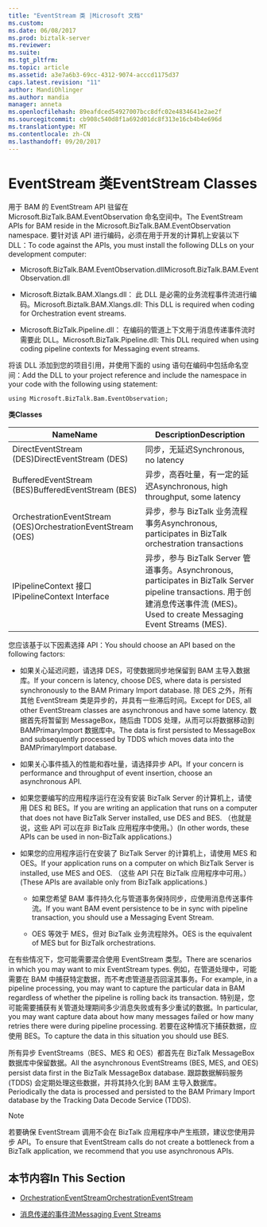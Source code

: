 ```yaml
---
title: "EventStream 类 |Microsoft 文档"
ms.custom: 
ms.date: 06/08/2017
ms.prod: biztalk-server
ms.reviewer: 
ms.suite: 
ms.tgt_pltfrm: 
ms.topic: article
ms.assetid: a3e7a6b3-69cc-4312-9074-acccd1175d37
caps.latest.revision: "11"
author: MandiOhlinger
ms.author: mandia
manager: anneta
ms.openlocfilehash: 89eafdced54927007bcc8dfc02e4834641e2ae2f
ms.sourcegitcommit: cb908c540d8f1a692d01dc8f313e16cb4b4e696d
ms.translationtype: MT
ms.contentlocale: zh-CN
ms.lasthandoff: 09/20/2017
---
```

# <a name="eventstream-classes"></a><span data-ttu-id="512d3-102">EventStream 类</span><span class="sxs-lookup"><span data-stu-id="512d3-102">EventStream Classes</span></span>
<span data-ttu-id="512d3-103">用于 BAM 的 EventStream API 驻留在 Microsoft.BizTalk.BAM.EventObservation 命名空间中。</span><span class="sxs-lookup"><span data-stu-id="512d3-103">The EventStream APIs for BAM reside in the Microsoft.BizTalk.BAM.EventObservation namespace.</span></span> <span data-ttu-id="512d3-104">要针对该 API 进行编码，必须在用于开发的计算机上安装以下 DLL：</span><span class="sxs-lookup"><span data-stu-id="512d3-104">To code against the APIs, you must install the following DLLs on your development computer:</span></span>  
  
-   <span data-ttu-id="512d3-105">Microsoft.BizTalk.BAM.EventObservation.dll</span><span class="sxs-lookup"><span data-stu-id="512d3-105">Microsoft.BizTalk.BAM.EventObservation.dll</span></span>  
  
-   <span data-ttu-id="512d3-106">Microsoft.Biztalk.BAM.Xlangs.dll： 此 DLL 是必需的业务流程事件流进行编码。</span><span class="sxs-lookup"><span data-stu-id="512d3-106">Microsoft.Biztalk.BAM.Xlangs.dll: This DLL is required when coding for Orchestration event streams.</span></span>  
  
-   <span data-ttu-id="512d3-107">Microsoft.BizTalk.Pipeline.dll： 在编码的管道上下文用于消息传递事件流时需要此 DLL。</span><span class="sxs-lookup"><span data-stu-id="512d3-107">Microsoft.BizTalk.Pipeline.dll: This DLL required when using coding pipeline contexts for Messaging event streams.</span></span>  
  
 <span data-ttu-id="512d3-108">将该 DLL 添加到您的项目引用，并使用下面的 using 语句在编码中包括命名空间：</span><span class="sxs-lookup"><span data-stu-id="512d3-108">Add the DLL to your project reference and include the namespace in your code with the following using statement:</span></span>  
  
```  
using Microsoft.BizTalk.Bam.EventObservation;  
```  
  
 <span data-ttu-id="512d3-109">**类**</span><span class="sxs-lookup"><span data-stu-id="512d3-109">**Classes**</span></span>  
  
|<span data-ttu-id="512d3-110">Name</span><span class="sxs-lookup"><span data-stu-id="512d3-110">Name</span></span>|<span data-ttu-id="512d3-111">Description</span><span class="sxs-lookup"><span data-stu-id="512d3-111">Description</span></span>|  
|----------|-----------------|  
|<span data-ttu-id="512d3-112">DirectEventStream (DES)</span><span class="sxs-lookup"><span data-stu-id="512d3-112">DirectEventStream (DES)</span></span>|<span data-ttu-id="512d3-113">同步，无延迟</span><span class="sxs-lookup"><span data-stu-id="512d3-113">Synchronous, no latency</span></span>|  
|<span data-ttu-id="512d3-114">BufferedEventStream (BES)</span><span class="sxs-lookup"><span data-stu-id="512d3-114">BufferedEventStream (BES)</span></span>|<span data-ttu-id="512d3-115">异步，高吞吐量，有一定的延迟</span><span class="sxs-lookup"><span data-stu-id="512d3-115">Asynchronous, high throughput, some latency</span></span>|  
|<span data-ttu-id="512d3-116">OrchestrationEventStream (OES)</span><span class="sxs-lookup"><span data-stu-id="512d3-116">OrchestrationEventStream (OES)</span></span>|<span data-ttu-id="512d3-117">异步，参与 BizTalk 业务流程事务</span><span class="sxs-lookup"><span data-stu-id="512d3-117">Asynchronous, participates in BizTalk orchestration transactions</span></span>|  
|<span data-ttu-id="512d3-118">IPipelineContext 接口</span><span class="sxs-lookup"><span data-stu-id="512d3-118">IPipelineContext Interface</span></span>|<span data-ttu-id="512d3-119">异步，参与 BizTalk Server 管道事务。</span><span class="sxs-lookup"><span data-stu-id="512d3-119">Asynchronous, participates in BizTalk Server pipeline transactions.</span></span> <span data-ttu-id="512d3-120">用于创建消息传送事件流 (MES)。</span><span class="sxs-lookup"><span data-stu-id="512d3-120">Used to create Messaging Event Streams (MES).</span></span>|  
  
 <span data-ttu-id="512d3-121">您应该基于以下因素选择 API：</span><span class="sxs-lookup"><span data-stu-id="512d3-121">You should choose an API based on the following factors:</span></span>  
  
-   <span data-ttu-id="512d3-122">如果关心延迟问题，请选择 DES，可使数据同步地保留到 BAM 主导入数据库。</span><span class="sxs-lookup"><span data-stu-id="512d3-122">If your concern is latency, choose DES, where data is persisted synchronously to the BAM Primary Import database.</span></span> <span data-ttu-id="512d3-123">除 DES 之外，所有其他 EventStream 类是异步的，并具有一些滞后时间。</span><span class="sxs-lookup"><span data-stu-id="512d3-123">Except for DES, all other EventStream classes are asynchronous and have some latency.</span></span> <span data-ttu-id="512d3-124">数据首先将暂留到 MessageBox，随后由 TDDS 处理，从而可以将数据移动到 BAMPrimaryImport 数据库中。</span><span class="sxs-lookup"><span data-stu-id="512d3-124">The data is first persisted to MessageBox and subsequently processed by TDDS which moves data into the BAMPrimaryImport database.</span></span>  
  
-   <span data-ttu-id="512d3-125">如果关心事件插入的性能和吞吐量，请选择异步 API。</span><span class="sxs-lookup"><span data-stu-id="512d3-125">If your concern is performance and throughput of event insertion, choose an asynchronous API.</span></span>  
  
-   <span data-ttu-id="512d3-126">如果您要编写的应用程序运行在没有安装 BizTalk Server 的计算机上，请使用 DES 和 BES。</span><span class="sxs-lookup"><span data-stu-id="512d3-126">If you are writing an application that runs on a computer that does not have BizTalk Server installed, use DES and BES.</span></span> <span data-ttu-id="512d3-127">（也就是说，这些 API 可以在非 BizTalk 应用程序中使用。）</span><span class="sxs-lookup"><span data-stu-id="512d3-127">(In other words, these APIs can be used in non-BizTalk applications.)</span></span>  
  
-   <span data-ttu-id="512d3-128">如果您的应用程序运行在安装了 BizTalk Server 的计算机上，请使用 MES 和 OES。</span><span class="sxs-lookup"><span data-stu-id="512d3-128">If your application runs on a computer on which BizTalk Server is installed, use MES and OES.</span></span> <span data-ttu-id="512d3-129">（这些 API 只在 BizTalk 应用程序中可用。）</span><span class="sxs-lookup"><span data-stu-id="512d3-129">(These APIs are available only from BizTalk applications.)</span></span>  
  
    -   <span data-ttu-id="512d3-130">如果您希望 BAM 事件持久化与管道事务保持同步，应使用消息传送事件流。</span><span class="sxs-lookup"><span data-stu-id="512d3-130">If you want BAM event persistence to be in sync with pipeline transaction, you should use a Messaging Event Stream.</span></span>  
  
    -   <span data-ttu-id="512d3-131">OES 等效于 MES，但对 BizTalk 业务流程除外。</span><span class="sxs-lookup"><span data-stu-id="512d3-131">OES is the equivalent of MES but for BizTalk orchestrations.</span></span>  
  
 <span data-ttu-id="512d3-132">在有些情况下，您可能需要混合使用 EventStream 类型。</span><span class="sxs-lookup"><span data-stu-id="512d3-132">There are scenarios in which you may want to mix EventStream types.</span></span> <span data-ttu-id="512d3-133">例如，在管道处理中，可能需要在 BAM 中捕获特定数据，而不考虑管道是否回滚其事务。</span><span class="sxs-lookup"><span data-stu-id="512d3-133">For example, in a pipeline processing, you may want to capture the particular data in BAM regardless of whether the pipeline is rolling back its transaction.</span></span> <span data-ttu-id="512d3-134">特别是，您可能需要捕获有关管道处理期间多少消息失败或有多少重试的数据。</span><span class="sxs-lookup"><span data-stu-id="512d3-134">In particular, you may want capture data about how many messages failed or how many retries there were during pipeline processing.</span></span> <span data-ttu-id="512d3-135">若要在这种情况下捕获数据，应使用 BES。</span><span class="sxs-lookup"><span data-stu-id="512d3-135">To capture the data in this situation you should use BES.</span></span>  
  
 <span data-ttu-id="512d3-136">所有异步 EventStreams（BES、MES 和 OES）都首先在 BizTalk MessageBox 数据库中保留数据。</span><span class="sxs-lookup"><span data-stu-id="512d3-136">All the asynchronous EventStreams (BES, MES, and OES) persist data first in the BizTalk MessageBox database.</span></span> <span data-ttu-id="512d3-137">跟踪数据解码服务 (TDDS) 会定期处理这些数据，并将其持久化到 BAM 主导入数据库。</span><span class="sxs-lookup"><span data-stu-id="512d3-137">Periodically the data is processed and persisted to the BAM Primary Import database by the Tracking Data Decode Service (TDDS).</span></span>  
  
> [!NOTE]
>  <span data-ttu-id="512d3-138">若要确保 EventStream 调用不会在 BizTalk 应用程序中产生瓶颈，建议您使用异步 API。</span><span class="sxs-lookup"><span data-stu-id="512d3-138">To ensure that EventStream calls do not create a bottleneck from a BizTalk application, we recommend that you use asynchronous APIs.</span></span>  
  
## <a name="in-this-section"></a><span data-ttu-id="512d3-139">本节内容</span><span class="sxs-lookup"><span data-stu-id="512d3-139">In This Section</span></span>  
  
-   [<span data-ttu-id="512d3-140">OrchestrationEventStream</span><span class="sxs-lookup"><span data-stu-id="512d3-140">OrchestrationEventStream</span></span>](../core/orchestrationeventstream.md)  
  
-   [<span data-ttu-id="512d3-141">消息传递的事件流</span><span class="sxs-lookup"><span data-stu-id="512d3-141">Messaging Event Streams</span></span>](../core/messaging-event-streams.md)